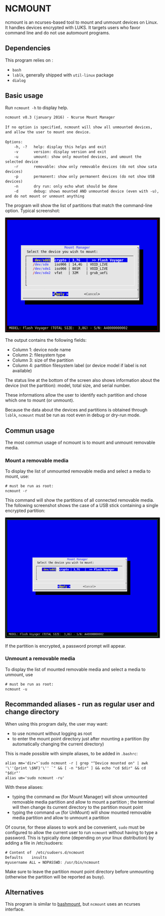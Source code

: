 # NCMOUNT

ncmount is an ncurses-based tool to mount and unmount devices on Linux. It handles devices encrypted with LUKS. It targets users who favor command line and do not use automount programs.

## Dependencies

This program relies on :
* `bash`
* `lsblk`, generally shipped with `util-linux` package
* `dialog`


## Basic usage

Run `ncmount -h` to display help.

```
ncmount v0.3 (january 2016) - Ncurse Mount Manager

If no option is specified, ncmount will show all unmounted devices,
and allow the user to mount one device.

Options:
    -h, -?   help: display this helps and exit
    -v       version: display version and exit
    -u       umount: show only mounted devices, and umount the selected device
    -r       removable: show only removable devices (do not show sata devices)
    -p       permanent: show only permanent devices (do not show USB devices)
    -n       dry run: only echo what should be done
    -d       debug: shows mounted AND unmounted device (even with -u), and do not mount or unmount anything
```

The program will show the list of partitions that match the command-line option. Typical screenshot:

![Screenshot](./screenshot_2.png)

The output contains the following fields:
* Column 1: device node name
* Column 2: filesystem type
* Column 3: size of the partition
* Column 4: partition filesystem label (or device model if label is not available)

The status line at the bottom of the screen also shows information about the device (not the partition): model, total size, and serial number.

These informations allow the user to identify each partition and chose which one to mount (or unmount).

Because the data about the devices and partitions is obtained through `lsblk`, `ncmount` must be run as root even in debug or dry-run mode.



## Commun usage

The most commun usage of ncmount is to mount and unmount removable media.

### Mount a removable media 

To display the list of unmounted removable media and select a media to mount, use:
``` 
# must be run as root:
ncmount -r
```

This command will show the partitions of all connected removable media. The following screenshot shows the case of a USB stick containing a single encrypted partition:

![Screenshot](./screenshot_1.png)

If the partition is encrypted, a password prompt will appear.


### Unmount a removable media 

To display the list of mounted removable media and select a media to unmount, use

``` 
# must be run as root:
ncmount -u
```

## Recommanded aliases - run as regular user and change directory

When using this program daily, the user may want:
* to use ncmount without logging as root
* to enter the mount point directory just after mounting a partition (by automatically changing the current directory)

This is made possible with simple aliases, to be added in `.bashrc`:

```
alias mm='dir="`sudo ncmount -r | grep "^Device mounted on" | awk  '\''{print \$NF}'\'' `" && [ -n "$dir" ] && echo "cd $dir" && cd "$dir"'
alias um='sudo ncmount -ru'
```

With these aliases:
* typing the command `mm` (for Mount Manager) will show unmounted removable media partition and allow to mount a partition ; the terminal will then change its current directory to the partition mount point
* typing the command `um` (for UnMount) will show mounted removable media partition and allow to unmount a partition 


Of course, for these aliases to work and be convenient, `sudo` must be configured to allow the current user to run `ncmount` without having to type a password. This is typically done (depending on your linux distribution) by adding a file in /etc/sudoers:

```
# Content of  /etc/sudoers.d/ncmount
Defaults    insults
myusername ALL = NOPASSWD: /usr/bin/ncmount
```

Make sure to leave the partition mount point directory before unmounting (otherwise the partition will be reported as busy).


## Alternatives

This program is similar to [bashmount](https://github.com/jamielinux/bashmount), but `ncmount` uses an ncurses interface.
